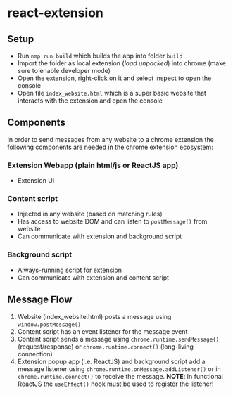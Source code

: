 # react-extension

## Setup
* Run `nmp run build` which builds the app into folder `build`
* Import the folder as local extension (_load unpacked_) into chrome (make sure to enable developer mode)
* Open the extension, right-click on it and select inspect to open the console
* Open file `index_website.html` which is a super basic website that interacts with the extension and open the console

## Components
In order to send messages from any website to a chrome extension the following components are needed in the chrome extension ecosystem:

### Extension Webapp (plain html/js or ReactJS app)
* Extension UI

### Content script
* Injected in any website (based on matching rules)
* Has access to website DOM and can listen to `postMessage()` from website
* Can communicate with extension and background script

### Background script
* Always-running script for extension
* Can communicate with extension and content script

## Message Flow
1. Website (index_website.html) posts a message using `window.postMessage()`
2. Content script has an event listener for the message event
3. Content script sends a message using `chrome.runtime.sendMessage()` (request/response) or `chrome.runtime.connect()` (long-living connection)
4. Extension popup app (i.e. ReactJS) and background script add a message listener using `chrome.runtime.onMessage.addListener()` or in `chrome.runtime.connect()` to receive the message. **NOTE**: In functional ReactJS the `useEffect()` hook must be used to register the listener! 